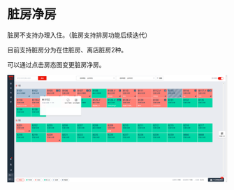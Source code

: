 # 脏房净房

脏房不支持办理入住。（脏房支持排房功能后续迭代）

目前支持脏房分为在住脏房、离店脏房2种。

可以通过点击房态图变更脏房净房。

![&#x70B9;&#x51FB;&#x810F;&#x623F;&#xFF0C;&#x53EF;&#x7F16;&#x8F91;&#x53D8;&#x4E3A;&#x5E72;&#x51C0;&#x623F;](../../.gitbook/assets/image%20%28131%29.png)


